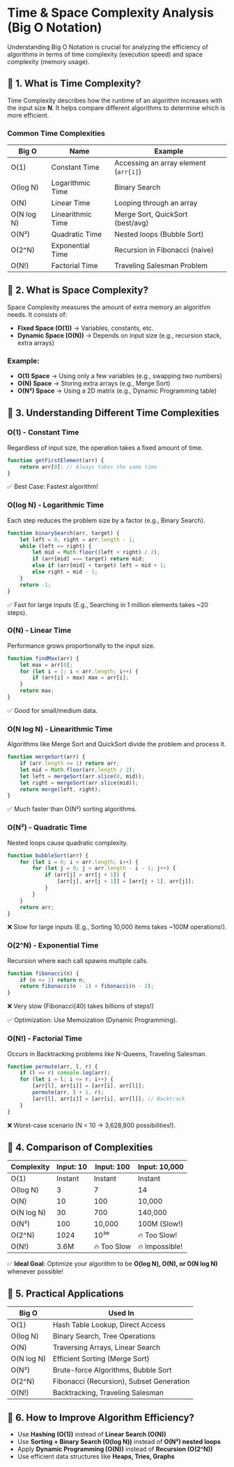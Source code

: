 # Time & Space Complexity Analysis (Big O Notation)

Understanding Big O Notation is crucial for analyzing the efficiency of algorithms in terms of time complexity (execution speed) and space complexity (memory usage).

## 🔹 1. What is Time Complexity?
Time Complexity describes how the runtime of an algorithm increases with the input size **N**. It helps compare different algorithms to determine which is more efficient.

### Common Time Complexities

| Big O    | Name                | Example                           |
|----------|---------------------|-----------------------------------|
| O(1)     | Constant Time       | Accessing an array element (`arr[i]`) |
| O(log N) | Logarithmic Time    | Binary Search                    |
| O(N)     | Linear Time         | Looping through an array         |
| O(N log N) | Linearithmic Time | Merge Sort, QuickSort (best/avg) |
| O(N²)    | Quadratic Time      | Nested loops (Bubble Sort)       |
| O(2^N)   | Exponential Time    | Recursion in Fibonacci (naive)   |
| O(N!)    | Factorial Time      | Traveling Salesman Problem       |

## 🔹 2. What is Space Complexity?
Space Complexity measures the amount of extra memory an algorithm needs. It consists of:

- **Fixed Space (O(1))** → Variables, constants, etc.
- **Dynamic Space (O(N))** → Depends on input size (e.g., recursion stack, extra arrays)

### Example:
- **O(1) Space** → Using only a few variables (e.g., swapping two numbers)
- **O(N) Space** → Storing extra arrays (e.g., Merge Sort)
- **O(N²) Space** → Using a 2D matrix (e.g., Dynamic Programming table)

## 🔹 3. Understanding Different Time Complexities

### O(1) - Constant Time
Regardless of input size, the operation takes a fixed amount of time.

```js
function getFirstElement(arr) {
    return arr[0]; // Always takes the same time
}
```
✅ Best Case: Fastest algorithm!

### O(log N) - Logarithmic Time
Each step reduces the problem size by a factor (e.g., Binary Search).

```js
function binarySearch(arr, target) {
    let left = 0, right = arr.length - 1;
    while (left <= right) {
        let mid = Math.floor((left + right) / 2);
        if (arr[mid] === target) return mid;
        else if (arr[mid] < target) left = mid + 1;
        else right = mid - 1;
    }
    return -1;
}
```
✅ Fast for large inputs (E.g., Searching in 1 million elements takes ~20 steps).

### O(N) - Linear Time
Performance grows proportionally to the input size.

```js
function findMax(arr) {
    let max = arr[0];
    for (let i = 1; i < arr.length; i++) {
        if (arr[i] > max) max = arr[i];
    }
    return max;
}
```
✅ Good for small/medium data.

### O(N log N) - Linearithmic Time
Algorithms like Merge Sort and QuickSort divide the problem and process it.

```js
function mergeSort(arr) {
    if (arr.length <= 1) return arr;
    let mid = Math.floor(arr.length / 2);
    let left = mergeSort(arr.slice(0, mid));
    let right = mergeSort(arr.slice(mid));
    return merge(left, right);
}
```
✅ Much faster than O(N²) sorting algorithms.

### O(N²) - Quadratic Time
Nested loops cause quadratic complexity.

```js
function bubbleSort(arr) {
    for (let i = 0; i < arr.length; i++) {
        for (let j = 0; j < arr.length - i - 1; j++) {
            if (arr[j] > arr[j + 1]) {
                [arr[j], arr[j + 1]] = [arr[j + 1], arr[j]];
            }
        }
    }
    return arr;
}
```
❌ Slow for large inputs (E.g., Sorting 10,000 items takes ~100M operations!).

### O(2^N) - Exponential Time
Recursion where each call spawns multiple calls.

```js
function fibonacci(n) {
    if (n <= 1) return n;
    return fibonacci(n - 1) + fibonacci(n - 2);
}
```
❌ Very slow (Fibonacci(40) takes billions of steps!)

✅ Optimization: Use Memoization (Dynamic Programming).

### O(N!) - Factorial Time
Occurs in Backtracking problems like N-Queens, Traveling Salesman.

```js
function permute(arr, l, r) {
    if (l == r) console.log(arr);
    for (let i = l; i <= r; i++) {
        [arr[l], arr[i]] = [arr[i], arr[l]];
        permute(arr, l + 1, r);
        [arr[l], arr[i]] = [arr[i], arr[l]]; // Backtrack
    }
}
```
❌ Worst-case scenario (N = 10 → 3,628,800 possibilities!).

## 🔹 4. Comparison of Complexities

| Complexity | Input: 10 | Input: 100 | Input: 10,000 |
|------------|-----------|------------|--------------|
| O(1)       | Instant   | Instant    | Instant      |
| O(log N)   | 3         | 7          | 14           |
| O(N)       | 10        | 100        | 10,000       |
| O(N log N) | 30        | 700        | 140,000      |
| O(N²)      | 100       | 10,000     | 100M (Slow!) |
| O(2^N)     | 1024      | 10³⁰       | 🔥 Too Slow! |
| O(N!)      | 3.6M      | 🔥 Too Slow | 🔥 Impossible! |

✅ **Ideal Goal**: Optimize your algorithm to be **O(log N), O(N), or O(N log N)** whenever possible!

## 🔹 5. Practical Applications

| Big O    | Used In |
|----------|---------------------------------|
| O(1)     | Hash Table Lookup, Direct Access |
| O(log N) | Binary Search, Tree Operations  |
| O(N)     | Traversing Arrays, Linear Search |
| O(N log N) | Efficient Sorting (Merge Sort) |
| O(N²)    | Brute-force Algorithms, Bubble Sort |
| O(2^N)   | Fibonacci (Recursion), Subset Generation |
| O(N!)    | Backtracking, Traveling Salesman |

## 🔹 6. How to Improve Algorithm Efficiency?
- Use **Hashing (O(1))** instead of **Linear Search (O(N))**
- Use **Sorting + Binary Search (O(log N))** instead of **O(N²) nested loops**
- Apply **Dynamic Programming (O(N))** instead of **Recursion (O(2^N))**
- Use efficient data structures like **Heaps, Tries, Graphs**
